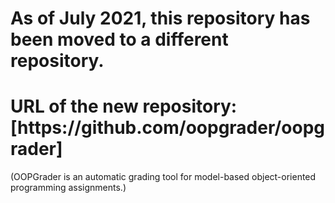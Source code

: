 As of July 2021, this repository has been moved to a different repository.
=====

<h1>URL of the new repository: [https://github.com/oopgrader/oopgrader]</h1>

(OOPGrader is an automatic grading tool for model-based object-oriented programming assignments.)
